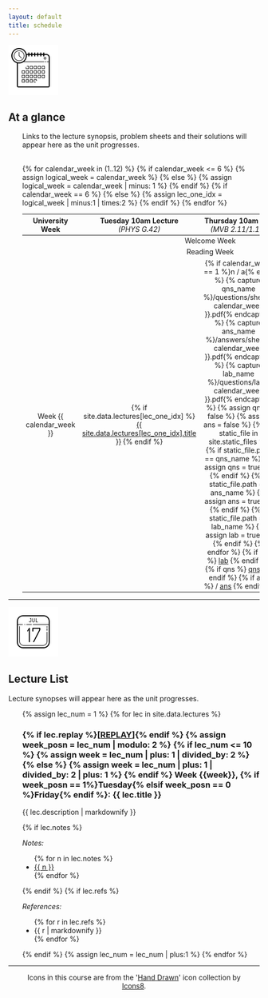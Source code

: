 ```yaml
---
layout: default
title: schedule
---
```


<img class="icon" src="assets/icons8-schedule-100.png"/>
<h2>At a glance</h2>

<div style="margin-left: 2em">
<p>Links to the lecture synopsis, problem sheets and their solutions will appear here as the unit progresses.</p>
<br/>
<table class="pure-table-striped pure-table">
  <thead>
    <tr> 
      <th style="text-align:center">University<br>Week</th>
      <th style="text-align:center">Tuesday 10am Lecture <br><span style="font-weight:normal;font-style:italic">(PHYS G.42)</span></th>
      <th style="text-align:center">Thursday 10am Lab<br><span style="font-weight:normal;font-style:italic">(MVB 2.11/1.15)</span></th>
      <th style="text-align:center">Friday 12noon Lecture<br><span style="font-weight:normal;font-style:italic">(PHYS G.42)</span></th>
    </tr>
  </thead>
  <tbody>
    <tr>
      <td colspan="5" style="text-align:center">Welcome Week</td>
    </tr>
{% for calendar_week in (1..12) %}
  {% if calendar_week <= 6 %}
    {% assign logical_week = calendar_week %}
  {% else %}
    {% assign logical_week = calendar_week | minus: 1 %}
  {% endif %}
  {% if calendar_week == 6 %}
    <tr>
      <td colspan="5" style="text-align:center">Reading Week</td>
    </tr>
  {% else %}
    <tr> 
    {% assign lec_one_idx = logical_week | minus:1 | times:2 %}
      <!-- University week number -->
      <td style="text-align:center">Week {{ calendar_week }}</td>
      <!-- Lecture 1 -->
      <td style="text-align:center"> 
      {% if site.data.lectures[lec_one_idx] %}
        <a href="schedule.html#lecture{{ lec_one_idx | plus:1 }}">{{ site.data.lectures[lec_one_idx].title }}</a>
      {% endif %}
      </td>  
      <!-- Lab -->
      <td style="text-align:center">
    {% if calendar_week == 1 %}n / a{% endif %}
    {% capture qns_name %}/questions/sheet{{ calendar_week }}.pdf{% endcapture %}
    {% capture ans_name %}/answers/sheet{{ calendar_week }}.pdf{% endcapture %}
    {% capture lab_name %}/questions/lab{{ calendar_week }}.pdf{% endcapture %}
    {% assign qns = false %}
    {% assign ans = false %}
    {% for static_file in site.static_files %}
      {% if static_file.path == qns_name %}
        {% assign qns = true %}
      {% endif %}
      {% if static_file.path == ans_name %}
        {% assign ans = true %}
      {% endif %}
      {% if static_file.path == lab_name %}
        {% assign lab = true %}
      {% endif %}
    {% endfor %}
    {% if lab %}
        <a href="{{ lab_name | remove_first: "/" }}" target="_blank">lab</a>
    {% endif %}
    {% if qns %}
        <a href="{{ qns_name | remove_first: "/" }}" target="_blank">qns</a>  
    {% endif  %}
    {% if ans %}
        / <a href="{{ ans_name | remove_first: "/" }}" target="_blank">ans</a>  
    {% endif %}
      </td>
      <!-- Lecture 2 -->
      <td style="text-align:center">
    {% assign lec_two_idx = logical_week | minus:1 | times:2 | plus:1 %}
    {% if site.data.lectures[lec_two_idx] %}
        <a href="schedule.html#lecture{{ lec_two_idx | plus:1 }}">{{ site.data.lectures[lec_two_idx].title }}</a>
    {% endif %}
      </td>
    </tr>
  {% endif %}
{% endfor %}
  </tbody>
</table>
</div>

<div>
<!-- <h3>Drop-in sessions:</h3>
<p>Unfortunately, the recordings have various sound and video issues, but may still be useful to you.  I have not uploaded the very first two drop-ins because most of the blackboard work was unfortunately off-screen and so not captured by the recording.</p>
<ul>
  <li><a href="https://mediasite.bris.ac.uk/Mediasite/Play/e75efdb89aa3474db956fd000c02e71c1d" target="_blank">2/12</a> - Goedel numbering trees, induction, bijections and isomorphisms </li>
  <li><a href="https://mediasite.bris.ac.uk/Mediasite/Play/e81047362dc241779c007876e60b6d8c1d" target="_blank">9/12</a> - deciding things, semi-deciding vs deciding</li>
  <li><a href="https://mediasite.bris.ac.uk/Mediasite/Play/4b309d0640d0487ab0785f4c13c953391d" target="_blank">16/12 (1)</a> - semantics of procedures </li>
  <li><a href="https://mediasite.bris.ac.uk/Mediasite/Play/4b309d0640d0487ab0785f4c13c953391d" target="_blank">16/12 (2)</a> - reductions</li>
</ul> -->
<div>

<hr/>


<!-- <img class="icon" src="assets/icons8-calendar-100.png"/>
<h2>Day by day</h2>

<div style="margin:0em 2em 0em 2em">
  <div>It is helpful to think of each week of this unit as running Monday 1pm until the following Monday 1pm.  The pattern of working described below is strongly recommended.</div>
  <div><img src="assets/weekly.svg" style="margin:2em 1em 2em 1em; max-width:40em" width="100%"/></div>
  <div>
    <b style="margin:1em">A</b> Watch all the lecture videos and spend at least 2 hours on the problem sheet<br/>
    <b style="margin:1em">B</b> Work on the problem sheet in the lab and get help from the TAs<br/>
    <b style="margin:1em">C</b> Spend up to another 2 hours finishing the problem sheet<br/>
    <b style="margin:1em">D</b> Participate in the online Q&A with the lecturers to resolve any remaining concerns
  </div>
</div>

<hr/> -->

<img class="icon" src="assets/icons8-calendar-100.png">
<h2 id="wbyw">Lecture List</h2>
<p>Lecture synopses will appear here as the unit progresses.</p>

<div style="margin-left: 2em">

{% assign lec_num = 1 %}
{% for lec in site.data.lectures %}

<h3 id="lecture{{ lec_num }}">
  {% if lec.replay %}[<a href="{{lec.replay}}" target="_blank">REPLAY</a>]{% endif %} 
  {% assign week_posn = lec_num | modulo: 2 %}
  {% if lec_num <= 10 %}
    <!-- Before reading week -->
    {% assign week = lec_num | plus: 1 | divided_by: 2 %}
  {% else %}
    <!-- After reading week -->
    {% assign week = lec_num | plus: 1 | divided_by: 2 | plus: 1 %}
  {% endif %}
 Week {{week}}, {% if week_posn == 1%}Tuesday{% elsif week_posn == 0 %}Friday{% endif %}: {{ lec.title }}
</h3>
<p>
  {{ lec.description | markdownify }}
</p>
{% if lec.notes %}
<p><i>Notes:</i> 
  <ul>
  {% for n in lec.notes %}
    <li>
      <a href="{{n}}" target="_blank">{{ n }}</a>
    </li>
  {% endfor %}
  </ul>
</p>
{% endif %}
{% if lec.refs %}
<p><i>References:</i>
  <ul>
  {% for r in lec.refs %}
    <li>{{ r | markdownify }}</li>
  {% endfor %}
  </ul>
</p>
{% endif %}
{% assign lec_num = lec_num | plus:1 %}
{% endfor %}
</div>

<hr/>

<div style="text-align: center; margin:0em 2em 2em 2em">
  Icons in this course are from the '<a href="https://icons8.com/icons/carbon-copy" target="_blank">Hand Drawn</a>' icon collection by <a href="https://icons8.com/" target="_blank">Icons8</a>.
</div>